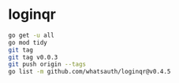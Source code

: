 # loginqr

```sh
go get -u all
go mod tidy
git tag
git tag v0.0.3
git push origin --tags
go list -m github.com/whatsauth/loginqr@v0.4.5
```

